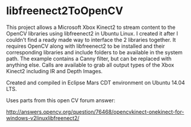 # libfreenect2ToOpenCV

This project allows a Microsoft Xbox Kinect2 to stream content to the OpenCV libraries using libfreenect2 in Ubuntu Linux. I created it after I couldn't find a ready made way to interface the 2 libraries together. It requires OpenCV along with libfreenect2 to be installed and their corresponding libraries and include folders to be available in the system path.
The example contains a Canny filter, but can be replaced with anything else. Calls are available to grab all output types of the Xbox Kinect2 including IR and Depth Images.

Created and compiled in Eclipse Mars CDT environment on Ubuntu 14.04 LTS.

Uses parts from this open CV forum answer:

http://answers.opencv.org/question/76468/opencvkinect-onekinect-for-windows-v2linuxlibfreenect2/
